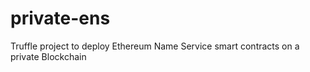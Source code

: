 # private-ens
Truffle project to deploy Ethereum Name Service smart contracts on a private Blockchain
